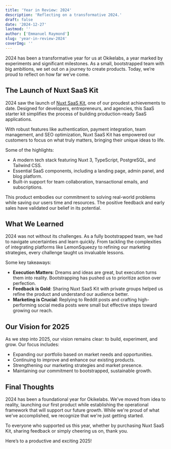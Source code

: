 ```yaml
---
title: 'Year in Review: 2024'
description: 'Reflecting on a transformative 2024.'
draft: false
date: '2024-12-27'
lastmod: ''
author: ['Emmanuel Raymond']
slug: 'year-in-review-2024'
coverImg: ''
---
```


2024 has been a transformative year for us at Okikelabs, a year marked by experiments and significant milestones. As a small, bootstrapped team with big ambitions, we set out on a journey to create products. Today, we’re proud to reflect on how far we’ve come.

## The Launch of Nuxt SaaS Kit

2024 saw the launch of [Nuxt SaaS Kit](https://www.nuxtsaaskit.com/), one of our proudest achievements to date. Designed for developers, entrepreneurs, and agencies, this SaaS starter kit simplifies the process of building production-ready SaaS applications.

With robust features like authentication, payment integration, team management, and SEO optimization, Nuxt SaaS Kit has empowered our customers to focus on what truly matters, bringing their unique ideas to life.

Some of the highlights:

- A modern tech stack featuring Nuxt 3, TypeScript, PostgreSQL, and Tailwind CSS.
- Essential SaaS components, including a landing page, admin panel, and blog platform.
- Built-in support for team collaboration, transactional emails, and subscriptions.

This product embodies our commitment to solving real-world problems while saving our users time and resources. The positive feedback and early sales have validated our belief in its potential.

## What We Learned

2024 was not without its challenges. As a fully bootstrapped team, we had to navigate uncertainties and learn quickly. From tackling the complexities of integrating platforms like LemonSqueezy to refining our marketing strategies, every challenge taught us invaluable lessons.

Some key takeaways:

- **Execution Matters**: Dreams and ideas are great, but execution turns them into reality. Bootstrapping has pushed us to prioritize action over perfection.
- **Feedback is Gold**: Sharing Nuxt SaaS Kit with private groups helped us refine the product and understand our audience better.
- **Marketing is Crucial**: Replying to Reddit posts and crafting high-performing social media posts were small but effective steps toward growing our reach.

## Our Vision for 2025

As we step into 2025, our vision remains clear: to build, experiment, and grow. Our focus includes:

- Expanding our portfolio based on market needs and opportunities.
- Continuing to improve and enhance our existing products.
- Strengthening our marketing strategies and market presence.
- Maintaining our commitment to bootstrapped, sustainable growth.

## Final Thoughts

2024 has been a foundational year for Okikelabs. We've moved from idea to reality, launching our first product while establishing the operational framework that will support our future growth. While we're proud of what we've accomplished, we recognize that we're just getting started.

To everyone who supported us this year, whether by purchasing Nuxt SaaS Kit, sharing feedback or simply cheering us on, thank you.

Here’s to a productive and exciting 2025!

